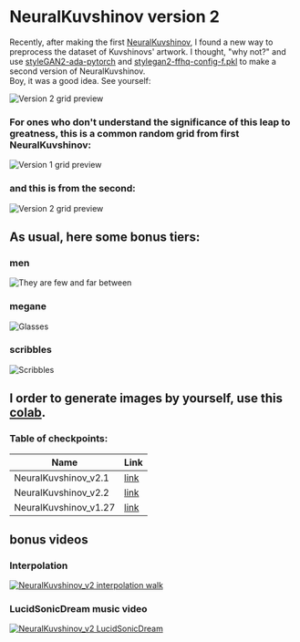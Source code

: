 # NeuralKuvshinov version 2


Recently, after making the first [NeuralKuvshinov](https://github.com/dobrosketchkun/NeuralKuvshinov), I found a new way to preprocess the dataset of Kuvshinovs' artwork. I thought, "why not?" and use [styleGAN2-ada-pytorch](https://github.com/NVlabs/stylegan2-ada-pytorch) and [stylegan2-ffhq-config-f.pkl](http://d36zk2xti64re0.cloudfront.net/stylegan2/networks/stylegan2-ffhq-config-f.pkl) to make a second version of NeuralKuvshinov.    
Boy, it was a good idea. See yourself:

![Version 2 grid preview](https://raw.githubusercontent.com/dobrosketchkun/NeuralKuvshinov_v2/main/files/v2.jpg)

### For ones who don't understand the significance of this leap to greatness, this is a common random grid from first NeuralKuvshinov:

![Version 1 grid preview](https://raw.githubusercontent.com/dobrosketchkun/NeuralKuvshinov_v2/main/files/v1_com.jpg)

### and this is from the second:

![Version 2 grid preview](https://raw.githubusercontent.com/dobrosketchkun/NeuralKuvshinov_v2/main/files/v2_com.jpg)

## As usual, here some bonus tiers:

### men
![They are few and far between](https://raw.githubusercontent.com/dobrosketchkun/NeuralKuvshinov_v2/main/files/men.jpg)

### megane
![Glasses](https://raw.githubusercontent.com/dobrosketchkun/NeuralKuvshinov_v2/main/files/megane.jpg)

### scribbles
![Scribbles](https://raw.githubusercontent.com/dobrosketchkun/NeuralKuvshinov_v2/main/files/scribbles.jpg)

## I order to generate images by yourself, use this [colab](https://colab.research.google.com/drive/1WVYIH1Bw6MmIEd8tLtaC-dJyoxNKGHPA?usp=sharing).

### Table of checkpoints:

Name | Link
------------ | -------------
NeuralKuvshinov_v2.1 | [link](https://drive.google.com/file/d/12IR7E2rizKV_HEa8wISdPmif_MNN4WKy/view?usp=sharing)
NeuralKuvshinov_v2.2 | [link](https://drive.google.com/file/d/11nJL2EGO39ocB3OfuDZyDBAj7TXPhHSn/view?usp=sharing)
NeuralKuvshinov_v1.27 | [link](https://drive.google.com/file/d/111eamxSK8cgNIVlBW-ky2cq047gj3-Eo/view?usp=sharing)


## bonus videos
### Interpolation   
[![NeuralKuvshinov_v2 interpolation walk](https://raw.githubusercontent.com/dobrosketchkun/NeuralKuvshinov_v2/main/files/interpolation.gif)](https://www.youtube.com/watch?v=O8a_se1br08)
### LucidSonicDream music video   
[![NeuralKuvshinov_v2 LucidSonicDream](https://raw.githubusercontent.com/dobrosketchkun/NeuralKuvshinov_v2/main/files/lucid.gif)](https://www.youtube.com/watch?v=1TjWFAq1SiU)






